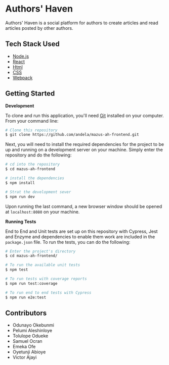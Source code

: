 # Authors' Haven

Authors' Haven is a social platform for authors to create articles and read articles posted by other authors.

## Tech Stack Used

- [Node.js](https://nodejs.org/)
- [React](https://reactjs.org/)
- [Html]()
- [CSS]()
- [Webpack](https://webpack.js.org/)

## Getting Started

**Development**

To clone and run this application, you'll need [Git](https://git-scm.com) installed on your computer. From your command line:

```bash
# Clone this repository
$ git clone https://github.com/andela/mazus-ah-frontend.git
```

Next, you will need to install the required dependencies for the project to be up and running on a development server on your machine. Simply enter the repository and do the following:

```bash
# cd into the repository
$ cd mazus-ah-frontend

# install the dependencies
$ npm install

# Strat the development sever
$ npm run dev
```
Upon running the last command, a new browser window should be opened at `localhost:8080` on your machine.

**Running Tests**

End to End and Unit tests are set up on this repository with Cypress, Jest and Enzyme and dependencies to enable them work are included in the `package.json` file. To run the tests, you can do the following:

```bash
# Enter the project's directory
$ cd mazus-ah-frontend/

# To run the available unit tests
$ npm test

# To run tests with coverage reports
$ npm run test:coverage

# To run end to end tests with Cypress
$ npm run e2e:test
```

## Contributors
- Odunayo Okebunmi
- Pelumi Aleshinloye
- Tolulope Odueke
- Samuel Ocran
- Emeka Ofe
- Oyetunji Abioye
- Victor Ajayi
